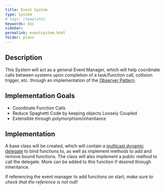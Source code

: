 ```yaml
---
title: Event System
type: System
# tags: [template]
keywords: doc
sidebar: 
permalink: eventsystem.html
folder: plans
---
```


<!-- {% include note.html content="" %} -->

## Description

This System will act as a general Event Manager, which will help coordinate calls between systems upon completion of a task/function call, collision trigger, etc. through an implementation of the [Observer Pattern](../standards/observer.md).

## Implementation Goals

- Coordinate Function Calls
- Reduce Spaghetti Code by keeping objects Loosely Coupled
- Extensible through polymorphism/inheritance

## Implementation

A base class will be created, which will contain a [multicast dynamic delegate](https://superyateam.com/2022/08/06/binding-delegates-in-ue4/) to bind functions to, as well as implement methods to add and remove bound functions. The class will also implement a public method to call the delegate. More can be added to this function if desired through inheritance.

If referencing the event manager to add functions on start, *make sure to check that the reference is not null!*
